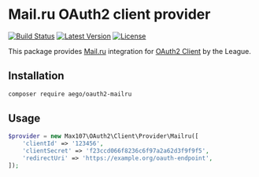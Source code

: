 # Mail.ru OAuth2 client provider

[![Build Status](https://travis-ci.org/max107/oauth2-mailru.svg)](https://travis-ci.org/max107/oauth2-mailru)
[![Latest Version](https://img.shields.io/packagist/v/max107/oauth2-mailru.svg)](https://packagist.org/packages/max107/oauth2-mailru)
[![License](https://img.shields.io/packagist/license/max107/oauth2-mailru.svg)](https://packagist.org/packages/max107/oauth2-mailru)

This package provides [Mail.ru](http://my.mail.ru) integration for [OAuth2 Client](https://github.com/thephpleague/oauth2-client) by the League.

## Installation

```sh
composer require aego/oauth2-mailru
```

## Usage

```php
$provider = new Max107\OAuth2\Client\Provider\Mailru([
    'clientId' => '123456',
    'clientSecret' => 'f23ccd066f8236c6f97a2a62d3f9f9f5',
    'redirectUri' => 'https://example.org/oauth-endpoint',
]);
```
